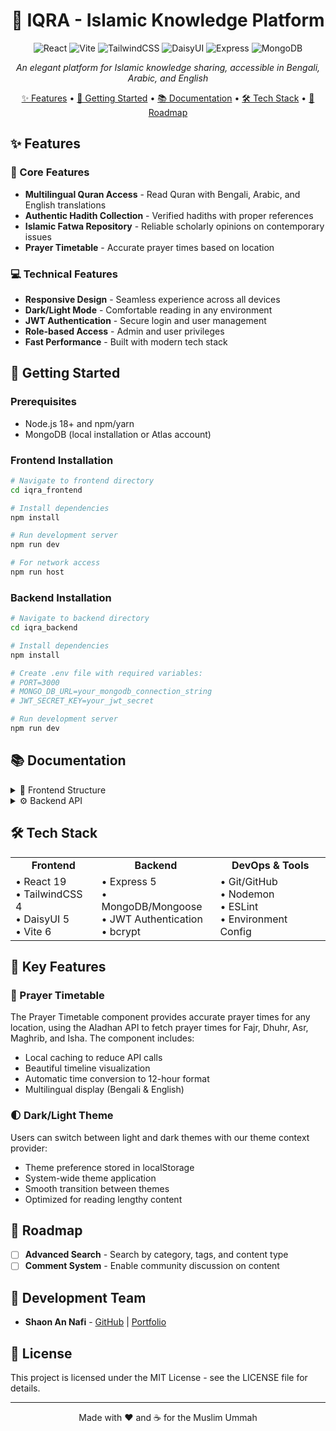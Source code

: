 <div align="center">

# 🌙 IQRA - Islamic Knowledge Platform

![React](https://img.shields.io/badge/React-19.0.0-61DAFB?style=flat-square&logo=react)
![Vite](https://img.shields.io/badge/Vite-6.3.1-646CFF?style=flat-square&logo=vite)
![TailwindCSS](https://img.shields.io/badge/TailwindCSS-4.1.5-38B2AC?style=flat-square&logo=tailwind-css)
![DaisyUI](https://img.shields.io/badge/DaisyUI-5.0.35-5A0EF8?style=flat-square)
![Express](https://img.shields.io/badge/Express-5.1.0-000000?style=flat-square&logo=express)
![MongoDB](https://img.shields.io/badge/MongoDB-8.14.1-47A248?style=flat-square&logo=mongodb)

<p align="center">
  <i>An elegant platform for Islamic knowledge sharing, accessible in Bengali, Arabic, and English</i>
</p>

[✨ Features](#features) • [🚀 Getting Started](#getting-started) • [📚 Documentation](#documentation) • [🛠️ Tech Stack](#tech-stack) • [🔮 Roadmap](#roadmap)

<!-- ![Project Screenshot](https://via.placeholder.com/900x450?text=IQRA+Platform+Screenshot) -->

</div>

## ✨ Features

<div class="grid grid-cols-2 gap-4">
<div>

### 📖 Core Features

- **Multilingual Quran Access** - Read Quran with Bengali, Arabic, and English translations
- **Authentic Hadith Collection** - Verified hadiths with proper references
- **Islamic Fatwa Repository** - Reliable scholarly opinions on contemporary issues
- **Prayer Timetable** - Accurate prayer times based on location

</div>
<div>

### 💻 Technical Features

- **Responsive Design** - Seamless experience across all devices
- **Dark/Light Mode** - Comfortable reading in any environment
- **JWT Authentication** - Secure login and user management
- **Role-based Access** - Admin and user privileges
- **Fast Performance** - Built with modern tech stack

</div>
</div>

## 🚀 Getting Started

### Prerequisites

- Node.js 18+ and npm/yarn
- MongoDB (local installation or Atlas account)

### Frontend Installation

```bash
# Navigate to frontend directory
cd iqra_frontend

# Install dependencies
npm install

# Run development server
npm run dev

# For network access
npm run host
```

### Backend Installation

```bash
# Navigate to backend directory
cd iqra_backend

# Install dependencies
npm install

# Create .env file with required variables:
# PORT=3000
# MONGO_DB_URL=your_mongodb_connection_string
# JWT_SECRET_KEY=your_jwt_secret

# Run development server
npm run dev
```

## 📚 Documentation

<details>
<summary>📱 Frontend Structure</summary>

```
iqra_frontend/
├── src/
│   ├── assets/         # Static assets and fonts
│   ├── components/
│   │   ├── pages/      # Page components
│   │   ├── provider/   # Context providers
│   │   └── ui/         # Reusable UI components
│   ├── App.jsx         # Main application component
│   └── main.jsx        # Entry point
└── index.html          # HTML template
```

</details>

<details>
<summary>⚙️ Backend API</summary>

### Authentication Endpoints

| Method | Endpoint        | Description         | Access        |
| ------ | --------------- | ------------------- | ------------- |
| POST   | `/api/login`    | Log in a user       | Public        |
| POST   | `/api/logout`   | Log out a user      | Authenticated |
| POST   | `/api/register` | Register a new user | Public        |

### Content Endpoints

| Method | Endpoint                  | Description                   | Access |
| ------ | ------------------------- | ----------------------------- | ------ |
| GET    | `/api/posts`              | Get all posts with pagination | Public |
| GET    | `/api/postbyid/:id`       | Get post by ID                | Public |
| GET    | `/api/postsearch`         | Search posts by title         | Public |
| POST   | `/api/post`               | Create a new post             | Admin  |
| DELETE | `/api/postdeletebyid/:id` | Delete post by ID             | Admin  |

</details>

## 🛠️ Tech Stack

<table>
  <tr>
    <td align="center"><b>Frontend</b></td>
    <td align="center"><b>Backend</b></td>
    <td align="center"><b>DevOps & Tools</b></td>
  </tr>
  <tr>
    <td>
      • React 19<br/>
      • TailwindCSS 4<br/>
      • DaisyUI 5<br/>
      • Vite 6
    </td>
    <td>
      • Express 5<br/>
      • MongoDB/Mongoose<br/>
      • JWT Authentication<br/>
      • bcrypt
    </td>
    <td>
      • Git/GitHub<br/>
      • Nodemon<br/>
      • ESLint<br/>
      • Environment Config
    </td>
  </tr>
</table>

## 🌟 Key Features

### 🕌 Prayer Timetable

<!-- ![Prayer Timetable](https://via.placeholder.com/800x200?text=Prayer+Timetable+Feature) -->

The Prayer Timetable component provides accurate prayer times for any location, using the Aladhan API to fetch prayer times for Fajr, Dhuhr, Asr, Maghrib, and Isha. The component includes:

- Local caching to reduce API calls
- Beautiful timeline visualization
- Automatic time conversion to 12-hour format
- Multilingual display (Bengali & English)

### 🌓 Dark/Light Theme

<!-- ![Theme Switching](https://via.placeholder.com/800x200?text=Theme+Switching+Feature) -->

Users can switch between light and dark themes with our theme context provider:

- Theme preference stored in localStorage
- System-wide theme application
- Smooth transition between themes
- Optimized for reading lengthy content

## 🔮 Roadmap

- [ ] **Advanced Search** - Search by category, tags, and content type
- [ ] **Comment System** - Enable community discussion on content

## 👥 Development Team

- **Shaon An Nafi** - [GitHub](https://github.com/Nafisarkar) | [Portfolio](https://www.shaonannafi.me/)

## 📄 License

This project is licensed under the MIT License - see the LICENSE file for details.

---

<div align="center">

Made with ❤️ and ☕ for the Muslim Ummah

</div>
